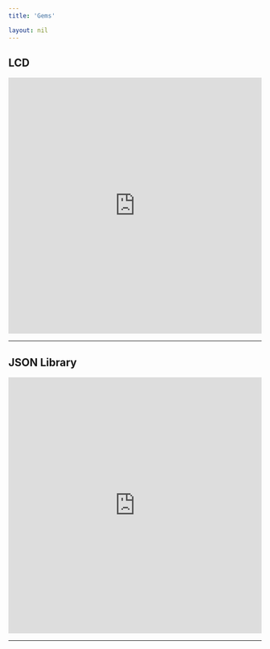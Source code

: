 ```yaml
---
title: 'Gems'

layout: nil
---
```


## LCD


<p><iframe src="https://create.arduino.cc/editor/andreabianchi/2b00a116-c5fb-4fc3-a5c6-9100b1d5f81d/preview?embed" height="510px" width="100%"  frameborder="0"></iframe></p>

---

## JSON Library


<p><iframe src="https://create.arduino.cc/editor/andreabianchi/08d97cfb-57bb-4a20-b0c7-454355d93bce/preview?embe" height="510px" width="100%"  frameborder="0"></iframe></p>

---
